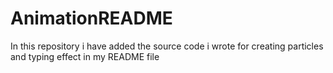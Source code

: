 # AnimationREADME
In this repository i have added the source code i wrote for creating particles and typing effect in my README file
